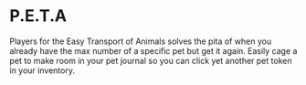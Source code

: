 # P.E.T.A

Players for the Easy Transport of Animals solves the pita of when you already have the max number of a specific pet but get it again.  Easily cage a pet to make room in your pet journal so you can click yet another pet token in your inventory.
